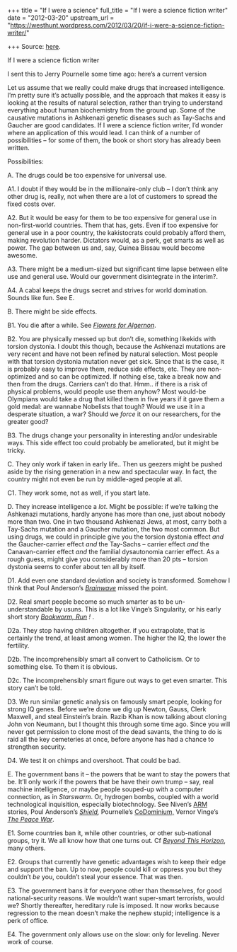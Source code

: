 +++
title = "If I were a science"
full_title = "If I were a science fiction writer"
date = "2012-03-20"
upstream_url = "https://westhunt.wordpress.com/2012/03/20/if-i-were-a-science-fiction-writer/"

+++
Source: [here](https://westhunt.wordpress.com/2012/03/20/if-i-were-a-science-fiction-writer/).

If I were a science fiction writer

I sent this to Jerry Pournelle some time ago: here’s a current version

Let us assume that we really could make drugs that increased
intelligence. I’m pretty sure it’s actually possible, and the approach
that makes it easy is looking at the results of natural selection,
rather than trying to understand everything about human biochemistry
from the ground up. Some of the causative mutations in Ashkenazi
genetic diseases such as Tay-Sachs and Gaucher are good candidates. If I
were a science fiction writer, I’d wonder where an application of this
would lead. I can think of a number of possibilities – for some of them,
the book or short story has already been written.

Possibilities:

A. The drugs could be too expensive for universal use.

A1. I doubt if they would be in the millionaire-only club – I don’t
think any other drug is, really, not when there are a lot of customers
to spread the fixed costs over.

A2. But it would be easy for them to be too expensive for general use in
non-first-world countries. Them that has, gets. Even if too expensive
for general use in a poor country, the kakistocrats could probably
afford them, making revolution harder. Dictators would, as a perk, get
smarts as well as power. The gap between us and, say, Guinea Bissau
would become awesome.

A3. There might be a medium-sized but significant time lapse between
elite use and general use. Would our government disintegrate in the
interim?.

A4. A cabal keeps the drugs secret and strives for world domination.
Sounds like fun. See E.

B. There might be side effects.

B1. You die after a while. See *[Flowers for
Algernon](https://www.amazon.com/gp/product/0156030306/ref=as_li_tl?ie=UTF8&tag=the10000yeaex-20&camp=1789&creative=9325&linkCode=as2&creativeASIN=0156030306&linkId=8baf99d917b46503486dc91e5137241e)*.

B2. You are physically messed up but don’t die, something likekids with
torsion dystonia. I doubt this though, because the Ashkenazi mutations
are very recent and have not been refined by natural selection. Most
people with that torsion dystonia mutation never get sick. Since that is
the case, it is probably easy to improve them, reduce side effects, etc.
They are non-optimized and so can be optimized. If nothing else, take a
break now and then from the drugs. Carriers can’t do that. Hmm.. if
there is a risk of physical problems, would people use them anyhow? Most
would-be Olympians would take a drug that killed them in five years if
it gave them a gold medal: are wannabe Nobelists that tough? Would we
use it in a desperate situation, a war? Should we *force* it on our
researchers, for the greater good?

B3. The drugs change your personality in interesting and/or undesirable
ways. This side effect too could probably be ameliorated, but it might
be tricky.

C. They only work if taken in early life.. Then us geezers might be
pushed aside by the rising generation in a new and spectacular way. In
fact, the country might not even be run by middle-aged people at all.

C1. They work some, not as well, if you start late.

D. They increase intelligence a *lot*. Might be possible: if we’re
talking the Ashkenazi mutations, hardly anyone has more than one, just
about nobody more than two. One in two thousand Ashkenazi Jews, at most,
carry both a Tay-Sachs mutation and a Gaucher mutation, the two most
common. But using drugs, we could in principle give you the torsion
dystonia effect *and* the Gaucher-carrier effect *and* the Tay-Sachs –
carrier effect *and* the Canavan-carrier effect *and* the familial
dysautonomia carrier effect. As a rough guess, might give you
considerably more than 20 pts – torsion dystonia seems to confer about
ten all by itself.

D1. Add even one standard deviation and society is transformed. Somehow
I think that Poul Anderson’s
*[Brainwave](https://www.amazon.com/gp/product/B000MD6QEE/ref=as_li_tl?ie=UTF8&tag=the10000yeaex-20&camp=1789&creative=9325&linkCode=as2&creativeASIN=B000MD6QEE&linkId=64f4c6e5701a3fc067127a24477255a3)*
missed the point.

D2. Real smart people become so much smarter as to be un-understandable
by usuns. This is a lot like Vinge’s Singularity, or his early short
story *[Bookworm,
Run](https://www.amazon.com/gp/product/B00201DK22/ref=as_li_tl?ie=UTF8&tag=the10000yeaex-20&camp=1789&creative=9325&linkCode=as2&creativeASIN=B00201DK22&linkId=e46b8029279abc0d409656d1ed199331)
!* .

D2a. They stop having children altogether. if you extrapolate, that is
certainly the trend, at least among women. The higher the IQ, the lower
the fertility.

D2b. The incomprehensibly smart all convert to Catholicism. Or to
something else. To them it is obvious.

D2c. The incomprehensibly smart figure out ways to get even smarter.
This story can’t be told.

D3. We run similar genetic analysis on famously smart people, looking
for strong IQ genes. Before we’re done we dig up Newton, Gauss, Clerk
Maxwell, and steal Einstein’s brain. Razib Khan is now talking about
cloning John von Neumann, but I thought this through some time ago.
Since you will never get permission to clone most of the dead savants,
the thing to do is raid all the key cemeteries at once, before anyone
has had a chance to strengthen security.

D4. We test it on chimps and overshoot. That could be bad.

E. The government bans it – the powers that be want to stay the powers
that be. It’ll only work if the powers that be have their own trump –
say, real machine intelligence, or maybe people souped-up with a
computer connection, as in *Starswarm*. Or, hydrogen bombs, coupled with
a world technological inquisition, especially biotechnology. See Niven’s
[ARM](https://www.amazon.com/gp/product/B001TLZEUK/ref=as_li_tl?ie=UTF8&tag=the10000yeaex-20&camp=1789&creative=9325&linkCode=as2&creativeASIN=B001TLZEUK&linkId=1e550b1b721e7ba124a435385d80de18)
stories, Poul Anderson’s
*[Shield](https://www.amazon.com/gp/product/0425047040/ref=as_li_tl?ie=UTF8&tag=the10000yeaex-20&camp=1789&creative=9325&linkCode=as2&creativeASIN=0425047040&linkId=488940518aeeabd9b61441918e1d2a8d),*
Pournelle’s
[CoDominium,](https://www.amazon.com/gp/product/B00APAH4ZE/ref=as_li_tl?ie=UTF8&tag=the10000yeaex-20&camp=1789&creative=9325&linkCode=as2&creativeASIN=B00APAH4ZE&linkId=eb1f9eedd66c5ac2d605dde3a4528767)
Vernor Vinge’s *[The Peace
War](https://www.amazon.com/gp/product/B003E74BSS/ref=as_li_tl?ie=UTF8&tag=the10000yeaex-20&camp=1789&creative=9325&linkCode=as2&creativeASIN=B003E74BSS&linkId=28847a7a6fbad3eff883fb32b8c9993e)*.

E1. Some countries ban it, while other countries, or other sub-national
groups, try it. We all know how that one turns out. Cf *[Beyond This
Horizon](https://www.amazon.com/gp/product/0743435613/ref=as_li_tl?ie=UTF8&tag=the10000yeaex-20&camp=1789&creative=9325&linkCode=as2&creativeASIN=0743435613&linkId=b9f2e1a3824395e9970a47108287ffd3)*,
many others.

E2. Groups that currently have genetic advantages wish to keep their
edge and support the ban. Up to now, people could kill or oppress you
but they couldn’t *be* you, couldn’t steal your essence. That was then.

E3. The government bans it for everyone other than themselves, for good
national-security reasons. We wouldn’t want super-smart terrorists,
would we? Shortly thereafter, hereditary rule is imposed. It now works
because regression to the mean doesn’t make the nephew stupid;
intelligence is a perk of office.

E4. The government only allows use on the slow: only for leveling. Never
work of course.

